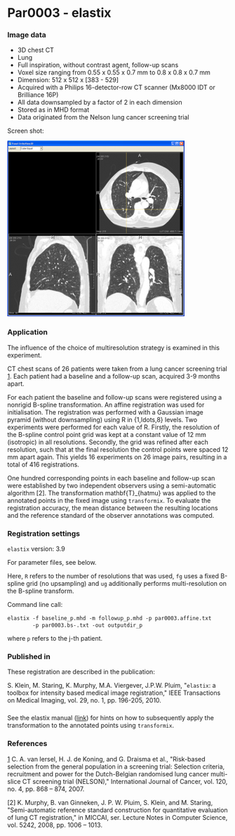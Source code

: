 # Par0003 - elastix

###  Image data

* 3D chest CT
* Lung
* Full inspiration, without contrast agent, follow-up scans
* Voxel size ranging from 0.55 x 0.55 x 0.7 mm to 0.8 x 0.8 x 0.7 mm
* Dimension: 512 x 512 x [383 - 529]
* Acquired with a Philips 16-detector-row CT scanner (Mx8000 IDT or Brilliance 16P)
* All data downsampled by a factor of 2 in each dimension
* Stored as in MHD format
* Data originated from the Nelson lung cancer screening trial

Screen shot:

![alt-text](404px-Par0003screenshot1.png)

###  Application

The influence of the choice of multiresolution strategy is examined in this experiment.

CT chest scans of 26 patients were taken from a lung cancer screening trial [1]. Each patient had a baseline and a follow-up scan, acquired 3-9 months apart.

For each patient the baseline and follow-up scans were registered using a nonrigid B-spline transformation. An affine registration was used for initialisation. The registration was performed with a Gaussian image pyramid (without downsampling) using R in {1,ldots,8} levels. Two experiments were performed for each value of R. Firstly, the resolution of the B-spline control point grid was kept at a constant value of 12 mm (isotropic) in all resolutions. Secondly, the grid was refined after each resolution, such that at the final resolution the control points were spaced 12 mm apart again. This yields 16 experiments on 26 image pairs, resulting in a total of 416 registrations.

One hundred corresponding points in each baseline and follow-up scan were established by two independent observers using a semi-automatic algorithm [2]. The transformation mathbf{T}_{hatmu} was applied to the annotated points in the fixed image using `transformix`. To evaluate the registration accuracy, the mean distance between the resulting locations and the reference standard of the observer annotations was computed.

###  Registration settings

`elastix` version: 3.9

For parameter files, see below.

Here, `R` refers to the number of resolutions that was used, `fg` uses a fixed B-spline grid (no upsampling) and `ug` additionally performs multi-resolution on the B-spline transform.

Command line call:


    elastix -f baseline_p.mhd -m followup_p.mhd -p par0003.affine.txt
            -p par0003.bs-.txt -out outputdir_p


where `p` refers to the j-th patient.

###  Published in

These registration are described in the publication:

S. Klein, M. Staring, K. Murphy, M.A. Viergever, J.P.W. Pluim, "`elastix`: a toolbox for intensity based medical image registration," IEEE Transactions on Medical Imaging, vol. 29, no. 1, pp. 196-205, 2010.

###

See the elastix manual ([link][1]) for hints on how to subsequently apply the transformation to the annotated points using `transformix`.

###  References

[1] C. A. van Iersel, H. J. de Koning, and G. Draisma et al., "Risk-based selection from the general population in a screening trial: Selection criteria, recruitment and power for the Dutch-Belgian randomised lung cancer multi-slice CT screening trial (NELSON)," International Journal of Cancer, vol. 120, no. 4, pp. 868 – 874, 2007.

[2] K. Murphy, B. van Ginneken, J. P. W. Pluim, S. Klein, and M. Staring, "Semi-automatic reference standard construction for quantitative evaluation of lung CT registration," in MICCAI, ser. Lecture Notes in Computer Science, vol. 5242, 2008, pp. 1006 – 1013.

[1]: http://elastix.isi.uu.nl
